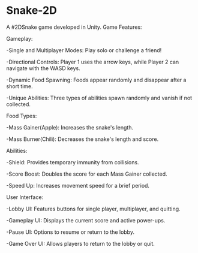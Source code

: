 # Snake-2D
  A #2DSnake game developed in Unity.
  Game Features:

Gameplay:

-Single and Multiplayer Modes: Play solo or challenge a friend!

-Directional Controls: Player 1 uses the arrow keys, while Player 2 can navigate with the WASD keys.

-Dynamic Food Spawning: Foods appear randomly and disappear after a short time.

-Unique Abilities: Three types of abilities spawn randomly and vanish if not collected.



Food Types:

-Mass Gainer(Apple): Increases the snake's length.

-Mass Burner(Chili): Decreases the snake's length and score.



Abilities:

-Shield: Provides temporary immunity from collisions.

-Score Boost: Doubles the score for each Mass Gainer collected.

-Speed Up: Increases movement speed for a brief period.



User Interface:

-Lobby UI: Features buttons for single player, multiplayer, and quitting.

-Gameplay UI: Displays the current score and active power-ups.

-Pause UI: Options to resume or return to the lobby.

-Game Over UI: Allows players to return to the lobby or quit.
